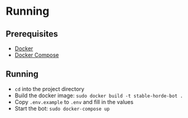 # Running

## Prerequisites

-   [Docker](https://www.docker.com/)
-   [Docker Compose](https://docs.docker.com/compose/)

## Running

-   `cd` into the project directory
-   Build the docker image: `sudo docker build -t stable-horde-bot .`
-   Copy `.env.example` to `.env` and fill in the values
-   Start the bot: `sudo docker-compose up`
